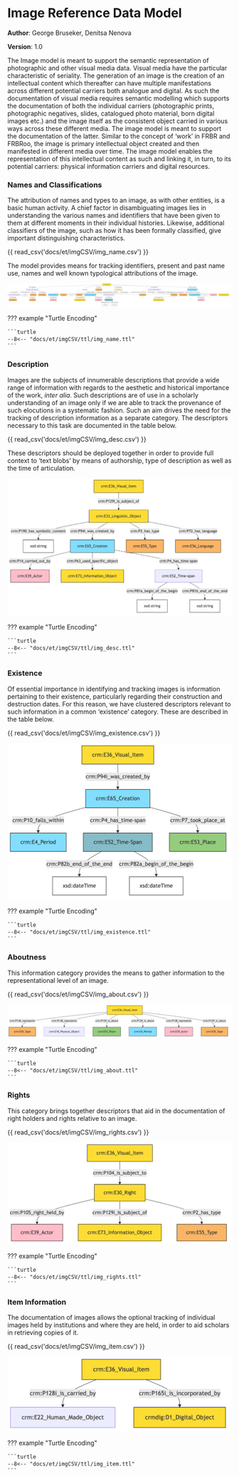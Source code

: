 # Image Reference Data Model

**Author**: George Bruseker, Denitsa Nenova  

**Version**: 1.0

The Image model is meant to support the semantic representation of photographic and other visual media data. Visual media have the particular characteristic of seriality. The generation of an image is the creation of an intellectual content which thereafter can have multiple manifestations across different potential carriers both analogue and digital. As such the documentation of visual media requires semantic modelling which supports the documentation of both the individual carriers (photographic prints, photographic negatives, slides, catalogued photo material, born digital images etc.) and the image itself as the consistent object carried in various ways across these different media. The image model is meant to support the documentation of the latter. Similar to the concept of ‘work’ in FRBR and FRBRoo, the image is primary intellectual object created and then manifested in different media over time. The image model enables the representation of this intellectual content as such and linking it, in turn, to its potential carriers: physical information carriers and digital resources.







### Names and Classifications

The attribution of names and types to an image, as with other entities, is a basic human activity. A chief factor in disambiguating images lies in understanding the various names and identifiers that have been given to them at different moments in their individual histories. Likewise, additional classifiers of the image, such as how it has been formally classified, give important distinguishing characteristics.

{{ read_csv('docs/et/imgCSV/img_name.csv') }}

The model provides means for tracking identifiers, present and past name use, names and well known typological attributions of the image.

![!](imgCSV/ttl/mmd/png/img_name.png)


??? example "Turtle Encoding"

    ```turtle
    --8<-- "docs/et/imgCSV/ttl/img_name.ttl"
    ```


### Description

Images are the subjects of innumerable descriptions that provide a wide range of information with regards to the aesthetic and historical importance of the work, *inter alia*. Such descriptions are of use in a scholarly understanding of an image only if we are able to track the provenance of such elocutions in a systematic fashion. Such an aim drives the need for the tracking of description information as a separate category. The descriptors necessary to this task are documented in the table below.

{{ read_csv('docs/et/imgCSV/img_desc.csv') }}


These descriptors should be deployed together in order to provide full context to ‘text blobs’ by means of authorship, type of description as well as the time of articulation.


![!](imgCSV/ttl/mmd/png/img_desc.png)


??? example "Turtle Encoding"

    ```turtle
    --8<-- "docs/et/imgCSV/ttl/img_desc.ttl"
    ```



### Existence

Of essential importance in identifying and tracking images is information pertaining to their existence, particularly regarding their construction and destruction dates. For this reason, we have clustered descriptors relevant to such information in a common ‘existence’ category. These are described in the table below.

 
{{ read_csv('docs/et/imgCSV/img_existence.csv') }}


![!](imgCSV/ttl/mmd/png/img_existence.png)


??? example "Turtle Encoding"

    ```turtle
    --8<-- "docs/et/imgCSV/ttl/img_existence.ttl"
    ```



### Aboutness

This information category provides the means to gather information to the representational level of an image.


{{ read_csv('docs/et/imgCSV/img_about.csv') }}


![!](imgCSV/ttl/mmd/png/img_about.png)


??? example "Turtle Encoding"

    ```turtle
    --8<-- "docs/et/imgCSV/ttl/img_about.ttl"
    ```



### Rights

This category brings together descriptors that aid in the documentation of right holders and rights relative to an image.

{{ read_csv('docs/et/imgCSV/img_rights.csv') }}

![!](imgCSV/ttl/mmd/png/img_rights.png)


??? example "Turtle Encoding"

    ```turtle
    --8<-- "docs/et/imgCSV/ttl/img_rights.ttl"
    ```


### Item Information

The documentation of images allows the optional tracking of individual images held by institutions and where they are held, in order to aid scholars in retrieving copies of it.

{{ read_csv('docs/et/imgCSV/img_item.csv') }}

![!](imgCSV/ttl/mmd/png/img_item.png)


??? example "Turtle Encoding"

    ```turtle
    --8<-- "docs/et/imgCSV/ttl/img_item.ttl"
    ```




